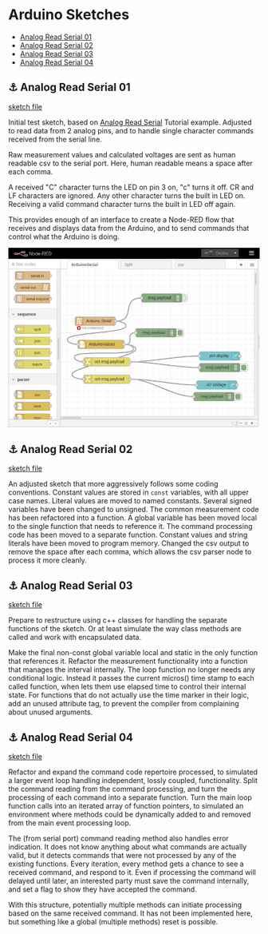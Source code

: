 <!-- cSpell:enable -->
# Arduino Sketches

<link href="css/my_css.css" rel="stylesheet"/>

* [Analog Read Serial 01](#link_read_serial_01)
* [Analog Read Serial 02](#link_read_serial_02)
* [Analog Read Serial 03](#link_read_serial_03)
* [Analog Read Serial 04](#link_read_serial_04)

## <a name="link_read_serial_01">⚓</a> Analog Read Serial 01

[sketch file](sketchbook/AnalogReadSerial01/AnalogReadSerial01.ino)

Initial test sketch, based on [Analog Read Serial](http://www.arduino.cc/en/Tutorial/AnalogReadSerial) Tutorial example. Adjusted to read data from 2 analog pins, and to handle single character commands received from the serial line.

Raw measurement values and calculated voltages are sent as human readable csv to the serial port. Here, human readable means a space after each comma.

A received "C" character turns the LED on pin 3 on, "c" turns it off. CR and LF characters are ignored. Any other character turns the built in LED on. Receiving a valid command character turns the built in LED off again.

This provides enough of an interface to create a Node-RED flow that receives and displays data from the Arduino, and to send commands that control what the Arduino is doing.

![serial flow](flows/initial%20serial%20flow.png "initial serial Flow")

## <a name="link_read_serial_02">⚓</a> Analog Read Serial 02

[sketch file](sketchbook/AnalogReadSerial02/AnalogReadSerial02.ino)

An adjusted sketch that more aggressively follows some coding conventions. Constant values are stored in `const` variables, with all upper case names. Literal values are moved to named constants. Several signed variables have been changed to unsigned. The common measurement code has been refactored into a function. A global variable has been moved local to the single function that needs to reference it. The command processing code has been moved to a separate function. Constant values and string literals have been moved to program memory. Changed the csv output to remove the space after each comma, which allows the csv parser node to process it more cleanly.

## <a name="link_read_serial_03">⚓</a> Analog Read Serial 03

[sketch file](sketchbook/AnalogReadSerial03/AnalogReadSerial03.ino)

Prepare to restructure using c++ classes for handling the separate functions of the sketch. Or at least simulate the way class methods are called and work with encapsulated data.

Make the final non-const global variable local and static in the only function that references it. Refactor the measurement functionality into a function that manages the interval internally. The loop function no longer needs any conditional logic. Instead it passes the current micros() time stamp to each called function, when lets them use elapsed time to control their internal state. For functions that do not actually use the time marker in their logic, add an unused attribute tag, to prevent the compiler from complaining about unused arguments.

## <a name="link_read_serial_04">⚓</a> Analog Read Serial 04

[sketch file](sketchbook/AnalogReadSerial04/AnalogReadSerial04.ino)

Refactor and expand the command code repertoire processed, to simulated a larger event loop handling independent, lossly coupled, functionality. Split the command reading from the command processing, and turn the processing of each command into a separate function. Turn the main loop function calls into an iterated array of function pointers, to simulated an environment where methods could be dynamically added to and removed from the main event processing loop.

The (from serial port) command reading method also handles error indication. It does not know anything about what commands are actually valid, but it detects commands that were not processed by any of the existing functions. Every iteration, every method gets a chance to see a received command, and respond to it. Even if processing the command will delayed until later, an interested party must save the command internally, and set a flag to show they have accepted the command.

With this structure, potentially multiple methods can initiate processing based on the same received command. It has not been implemented here, but something like a global (multiple methods) reset is possible.

<!--
* [Link](#link_link)
## <a name="link_link">⚓</a> Link
-->

<!-- cSpell:disable -->
<!-- cSpell:enable -->
<!--
# cSpell:disable
# cSpell:enable
cSpell:words
cSpell:ignore
cSpell:enableCompoundWords
-->
